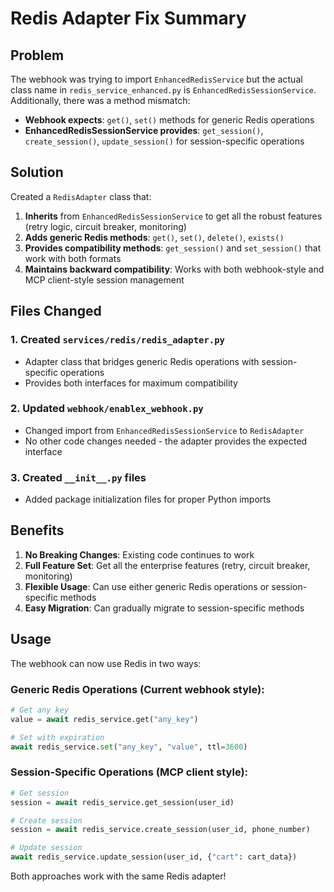 # Redis Adapter Fix Summary

## Problem
The webhook was trying to import `EnhancedRedisService` but the actual class name in `redis_service_enhanced.py` is `EnhancedRedisSessionService`. Additionally, there was a method mismatch:

- **Webhook expects**: `get()`, `set()` methods for generic Redis operations
- **EnhancedRedisSessionService provides**: `get_session()`, `create_session()`, `update_session()` for session-specific operations

## Solution
Created a `RedisAdapter` class that:

1. **Inherits** from `EnhancedRedisSessionService` to get all the robust features (retry logic, circuit breaker, monitoring)
2. **Adds generic Redis methods**: `get()`, `set()`, `delete()`, `exists()`
3. **Provides compatibility methods**: `get_session()` and `set_session()` that work with both formats
4. **Maintains backward compatibility**: Works with both webhook-style and MCP client-style session management

## Files Changed

### 1. Created `services/redis/redis_adapter.py`
- Adapter class that bridges generic Redis operations with session-specific operations
- Provides both interfaces for maximum compatibility

### 2. Updated `webhook/enablex_webhook.py`
- Changed import from `EnhancedRedisSessionService` to `RedisAdapter`
- No other code changes needed - the adapter provides the expected interface

### 3. Created `__init__.py` files
- Added package initialization files for proper Python imports

## Benefits

1. **No Breaking Changes**: Existing code continues to work
2. **Full Feature Set**: Get all the enterprise features (retry, circuit breaker, monitoring)
3. **Flexible Usage**: Can use either generic Redis operations or session-specific methods
4. **Easy Migration**: Can gradually migrate to session-specific methods

## Usage

The webhook can now use Redis in two ways:

### Generic Redis Operations (Current webhook style):
```python
# Get any key
value = await redis_service.get("any_key")

# Set with expiration
await redis_service.set("any_key", "value", ttl=3600)
```

### Session-Specific Operations (MCP client style):
```python
# Get session
session = await redis_service.get_session(user_id)

# Create session
session = await redis_service.create_session(user_id, phone_number)

# Update session
await redis_service.update_session(user_id, {"cart": cart_data})
```

Both approaches work with the same Redis adapter!